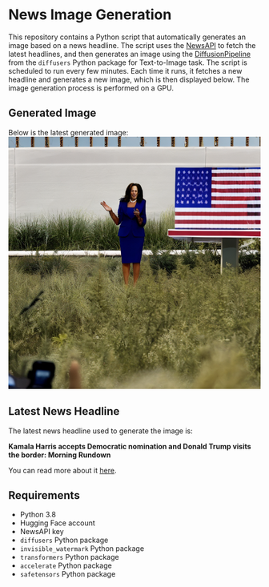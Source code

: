 # News Image Generation
This repository contains a Python script that automatically generates an image based on a news headline. The script uses the [NewsAPI](https://newsapi.org/) to fetch the latest headlines, and then generates an image using the [DiffusionPipeline](https://github.com/huggingface/diffusers) from the `diffusers` Python package for Text-to-Image task.
The script is scheduled to run every few minutes. Each time it runs, it fetches a new headline and generates a new image, which is then displayed below. The image generation process is performed on a GPU.

## Generated Image
Below is the latest generated image:
![Generated Image](image.png)

## Latest News Headline
The latest news headline used to generate the image is:

**Kamala Harris accepts Democratic nomination and Donald Trump visits the border: Morning Rundown**

You can read more about it [here](https://news.google.com/rss/articles/CBMirwFBVV95cUxNNTNkUC1wNzAzSGVoSElaT2tDRXdidzFCTmVYdmZfODd3cjgyRmRvNFlNb2J0MVowSzFjcGt2UmlxMUgwTnBCMTVkVmZFOEJvUkNtNHhSaUpOM0N3ajZGbXJONDE3eGFNRzJSaURwaUR6ZHBJMEN6TE1PeFVIdFhxTWE5ZEFIa1NHcW5aZVEwZ0l6NzRBN2N0QWVWQkh4MmliV25pX3N1R1BqbE9EZEI00gFWQVVfeXFMUGpVdW5LenNVaEgzYVBwek1nMVNWbWpQdHZ5T1gtdFNXVlNRSWJjWFMyQXJkdmxobDRrNHE1X3N5RG9heEVqdHdLdEdfTWxFV1g2RzBPbWc?oc=5).

## Requirements
- Python 3.8
- Hugging Face account
- NewsAPI key
- `diffusers` Python package
- `invisible_watermark` Python package
- `transformers` Python package
- `accelerate` Python package
- `safetensors` Python package
